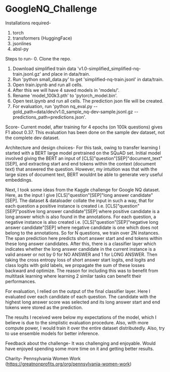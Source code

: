 # GoogleNQ_Challenge

Installations required-
1. torch
2. transformers (HuggingFace)
3. jsonlines
4. absl-py

Steps to run-
0. Clone the repo.
1. Download simplified train data 'v1.0-simplified_simplified-nq-train.jsonl.gz' and place in data/train.
2. Run 'python small_data.py' to get 'simplified-nq-train.jsonl' in data/train.
3. Open train.ipynb and run all cells.
4. After this we will have 4 saved models in 'models/'.
5. Rename 'model_100k3.pth' to 'pytorch_model.bin'.
6. Open test.ipynb and run all cells. The prediction json file will be created.
7. For evaluation, run 'python nq_eval.py --gold_path=data/dev/v1.0_sample_nq-dev-sample.jsonl.gz --predictions_path=predictions.json'.

Score-
Current model, after training for 4 epochs (on 100k questions) gives F1 about 0.37. This evaluation has been 
done on the sample dev dataset, not the complete dev dataset.
 
Architecture and design choices-
For this task, owing to transfer learning I started with a BERT large model pretrained on the SQuAD set. 
Initial model involved giving the BERT an input of [CLS]"question"[SEP]"document_text"[SEP],
and extracting start and end tokens within the context (document text) that answered the question.
However, my intuition was that with the large sizes of document text, BERT wouldnt be able
to generate very useful embeddings.

Next, I took some ideas from the Kaggle challenge for Google NQ dataset. 
Here, as the input I give [CLS]"question"[SEP]"long answer candidate"[SEP]. 
The dataset & dataloader collate the input in such a way, that for each question a positive instance
is created i.e. [CLS]"question"[SEP]"positive long answer candidate"[SEP] where positive candidate is 
a long answer which is also found in the annotations.
For each question, a negative instance is also created i.e.
 [CLS]"question"[SEP]"negative long answer candidate"[SEP] where negative candidate is one which does not
belong to the annotations.
So for N questions, we train over 2N instances.
The span prediction here predicts short answer start and end tokens within these long answer candidates.
After this, there is a classifier layer which indicates whether the long answer candidate in the current
instance is a valid answer or not by 0 for NO ANSWER and 1 for LONG ANSWER.
Then taking the cross entropy loss of short answer start logits, end logits and class logits with gold labels,
we propagate the sum of these losses backward and optimize. 
The reason for including this was to benefit from multitask learning where learning 2 similar tasks
can benefit their performances.

For evaluation,
I relied on the output of the final classifier layer. Here I evaluated over each candidate of each question.
The candidate with the highest long answer score was selected and its long answer start and end tokens were
stored as the prediction.

The results I received were below my expectations of the model, which I believe is due to the simplistic
evaluation procedure. Also, with more compute power, I would train it over the entire dataset distributedly.
Also, try to use ensemble models for better inference.

Feedback about the challenge-
It was challenging and enjoyable. Would have enjoyed spending some more time on it and getting better results.

Charity-
Pennsylvania Women Work (https://greatnonprofits.org/org/pennsylvania-women-work)
